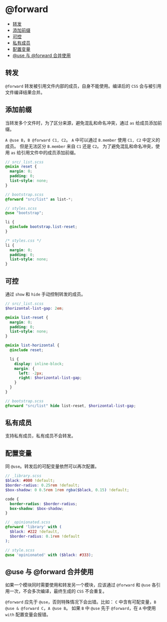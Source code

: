 # @forward

- [转发](#转发)
- [添加前缀](#添加前缀)
- [可控](#可控)
- [私有成员](#私有成员)
- [配置变量](#配置变量)
- [@use 与 @forward 合并使用](#use-与-forward-合并使用)

## 转发

`@forward` 转发被引用文件内部的成员，自身不能使用。编译后的 `CSS` 会与被引用文件编译结果合并。

## 添加前缀

当转发多个文件时，为了区分来源，避免混乱和命名冲突，通过 `as` 给成员添加前缀。

`A @use B`，`B @forward C1, C2`。
`A` 中可以通过 `B.member` 使用 `C1, C2` 中定义的成员。
但是无法区分 `B.member` 来自 `C1` 还是 `C2`。
为了避免混乱和命名冲突，使用 `as` 给引用文件中的成员添加前缀。

```scss
// src/_list.scss
@mixin reset {
  margin: 0;
  padding: 0;
  list-style: none;
}
```

```scss
// bootstrap.scss
@forward "src/list" as list-*;
```

```scss
// styles.scss
@use "bootstrap";

li {
  @include bootstrap.list-reset;
}
```

```css
/* styles.css */
li {
  margin: 0;
  padding: 0;
  list-style: none;
}
```

## 可控

通过 `show` 和 `hide` 手动控制转发的成员。

```scss
// src/_list.scss
$horizontal-list-gap: 2em;

@mixin list-reset {
  margin: 0;
  padding: 0;
  list-style: none;
}

@mixin list-horizontal {
  @include reset;

  li {
    display: inline-block;
    margin: {
      left: -2px;
      right: $horizontal-list-gap;
    }
  }
}
```

```scss
// bootstrap.scss
@forward "src/list" hide list-reset, $horizontal-list-gap;
```

## 私有成员

支持私有成员，私有成员不会转发。

## 配置变量

同 `@use`。转发后的可配变量依然可以再次配置。

```scss
// _library.scss
$black: #000 !default;
$border-radius: 0.25rem !default;
$box-shadow: 0 0.5rem 1rem rgba($black, 0.15) !default;

code {
  border-radius: $border-radius;
  box-shadow: $box-shadow;
}
```

```scss
// _opinionated.scss
@forward 'library' with (
  $black: #222 !default,
  $border-radius: 0.1rem !default
);
```

```scss
// style.scss
@use 'opinionated' with ($black: #333);
```

## @use 与 @forward 合并使用

如果一个模块同时需要使用和转发另一个模块，应该通过 `@forward` 和 `@use` 各引用一次，不会多次编译，最终生成的 `CSS` 不会重复。

`@forward` 应先于 `@use`，否则特殊情况下会出错。比如：
`C` 中含有可配变量，`B @use & @forward C`，`A @use B`。
如果 `B` 中 `@use` 先于 `@forward`，在 `A` 中使用 `with` 配置变量会报错。
